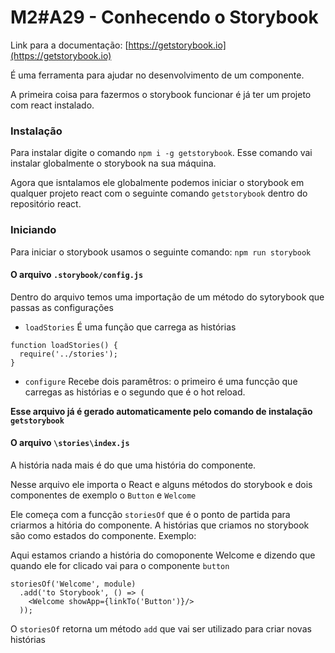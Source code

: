 # M2#A29 - Conhecendo o Storybook

Link para a documentação: [https://getstorybook.io](https://getstorybook.io)

É uma ferramenta para ajudar no desenvolvimento de um componente.

A primeira coisa para fazermos o storybook funcionar é já ter um projeto com react instalado.

### Instalação

Para instalar digite o comando `npm i -g getstorybook`. Esse comando vai instalar globalmente o storybook na sua máquina.

Agora que isntalamos ele globalmente podemos iniciar o storybook em qualquer projeto react com o seguinte comando `getstorybook` dentro do repositório react.

### Iniciando

Para iniciar o storybook usamos o seguinte comando: `npm run storybook`

#### O arquivo `.storybook/config.js`

Dentro do arquivo temos uma importação de um método do sytorybook que passas as configurações

- `loadStories` É uma função que carrega as histórias

```
function loadStories() {
  require('../stories');
}
```

- `configure` Recebe dois paramêtros: o primeiro é uma funcção que carregas as histórias e o segundo que é o hot reload.

**Esse arquivo já é gerado automaticamente pelo comando de instalação `getstorybook`**

#### O arquivo `\stories\index.js`
A história nada mais é do que uma história do componente.

Nesse arquivo ele importa o React e alguns métodos do storybook e dois componentes de exemplo o `Button` e  `Welcome`

Ele começa com a funcção `storiesOf` que é o ponto de partida para criarmos a hitória do componente. A histórias que criamos no storybook são como estados do componente. Exemplo:

Aqui estamos criando a história do comoponente Welcome e dizendo que quando ele for clicado vai para o componente `button`

```
storiesOf('Welcome', module)
  .add('to Storybook', () => (
    <Welcome showApp={linkTo('Button')}/>
  ));
```
O `storiesOf` retorna um método `add` que vai ser utilizado para criar novas histórias
